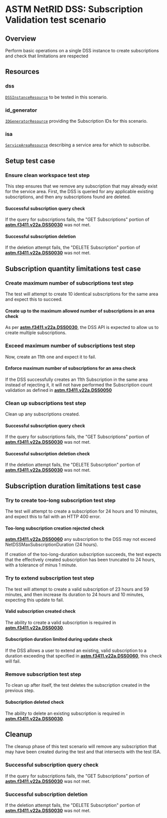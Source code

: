 # ASTM NetRID DSS: Subscription Validation test scenario

## Overview

Perform basic operations on a single DSS instance to create subscriptions and check that limitations are respected

## Resources

### dss

[`DSSInstanceResource`](../../../../../resources/astm/f3411/dss.py) to be tested in this scenario.

### id_generator

[`IDGeneratorResource`](../../../../../resources/interuss/id_generator.py) providing the Subscription IDs for this scenario.

### isa

[`ServiceAreaResource`](../../../../../resources/netrid/service_area.py) describing a service area for which to subscribe.

## Setup test case

### Ensure clean workspace test step

This step ensures that we remove any subscription that may already exist for the service area.  First, the DSS is queried for any applicable existing subscriptions, and then any subscriptions found are deleted.

#### Successful subscription query check

If the query for subscriptions fails, the "GET Subscriptions" portion of **[astm.f3411.v22a.DSS0030](../../../../../requirements/astm/f3411/v22a.md)** was not met.

#### Successful subscription deletion

If the deletion attempt fails, the "DELETE Subscription" portion of **[astm.f3411.v22a.DSS0030](../../../../../requirements/astm/f3411/v22a.md)** was not met.

## Subscription quantity limitations test case

### Create maximum number of subscriptions test step

The test will attempt to create 10 identical subscriptions for the same area and expect this to succeed.

#### Create up to the maximum allowed number of subscriptions in an area check

As per **[astm.f3411.v22a.DSS0030](../../../../../requirements/astm/f3411/v22a.md)**, the DSS API is expected to allow us
to create multiple subscriptions.

### Exceed maximum number of subscriptions test step

Now, create an 11th one and expect it to fail.

#### Enforce maximum number of subscriptions for an area check

If the DSS successfully creates an 11th Subscription in the same area instead of rejecting it,
it will not have performed the Subscription count validation as defined in **[astm.f3411.v22a.DSS0050](../../../../../requirements/astm/f3411/v22a.md)**

### Clean up subscriptions test step

Clean up any subscriptions created.

#### Successful subscription query check

If the query for subscriptions fails, the "GET Subscriptions" portion of **[astm.f3411.v22a.DSS0030](../../../../../requirements/astm/f3411/v22a.md)** was not met.

#### Successful subscription deletion check

If the deletion attempt fails, the "DELETE Subscription" portion of **[astm.f3411.v22a.DSS0030](../../../../../requirements/astm/f3411/v22a.md)** was not met.

## Subscription duration limitations test case

### Try to create too-long subscription test step

The test will attempt to create a subscription for 24 hours and 10 minutes, and expect this to fail with an HTTP 400 error.

#### Too-long subscription creation rejected check

**[astm.f3411.v22a.DSS0060](../../../../../requirements/astm/f3411/v22a.md)** any subscription to the DSS may not exceed NetDSSMaxSubscriptionDuration (24 hours).

If creation of the too-long-duration subscription succeeds, the test expects that the effectively created subscription has been truncated to 24 hours, with a tolerance of minus 1 minute.

### Try to extend subscription test step

The test will attempt to create a valid subscription of 23 hours and 59 minutes, and then increase its duration to 24 hours and 10 minutes,
expecting this update to fail.

#### Valid subscription created check

The ability to create a valid subscription is required in **[astm.f3411.v22a.DSS0030](../../../../../requirements/astm/f3411/v22a.md)**.

#### Subscription duration limited during update check

If the DSS allows a user to extend an existing, valid subscription to a duration exceeding that specified in **[astm.f3411.v22a.DSS0060](../../../../../requirements/astm/f3411/v22a.md)**, this check will fail.

### Remove subscription test step

To clean up after itself, the test deletes the subscription created in the previous step.

#### Subscription deleted check

The ability to delete an existing subscription is required in **[astm.f3411.v22a.DSS0030](../../../../../requirements/astm/f3411/v22a.md)**.

## Cleanup

The cleanup phase of this test scenario will remove any subscription that may have been created during the test and that intersects with the test ISA.

### Successful subscription query check

If the query for subscriptions fails, the "GET Subscriptions" portion of **[astm.f3411.v22a.DSS0030](../../../../../requirements/astm/f3411/v22a.md)** was not met.

### Successful subscription deletion

If the deletion attempt fails, the "DELETE Subscription" portion of **[astm.f3411.v22a.DSS0030](../../../../../requirements/astm/f3411/v22a.md)** was not met.
